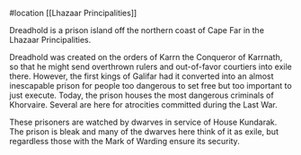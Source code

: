  #location [[Lhazaar Principalities]]

Dreadhold is a prison island off the northern coast of Cape Far in the Lhazaar Principalities.

Dreadhold was created on the orders of Karrn the Conqueror of Karrnath, so that he might send overthrown rulers and out-of-favor courtiers into exile there. However, the first kings of Galifar had it converted into an almost inescapable prison for people too dangerous to set free but too important to just execute. Today, the prison houses the most dangerous criminals of Khorvaire. Several are here for atrocities committed during the Last War.

These prisoners are watched by dwarves in service of House Kundarak. The prison is bleak and many of the dwarves here think of it as exile, but regardless those with the Mark of Warding ensure its security.
